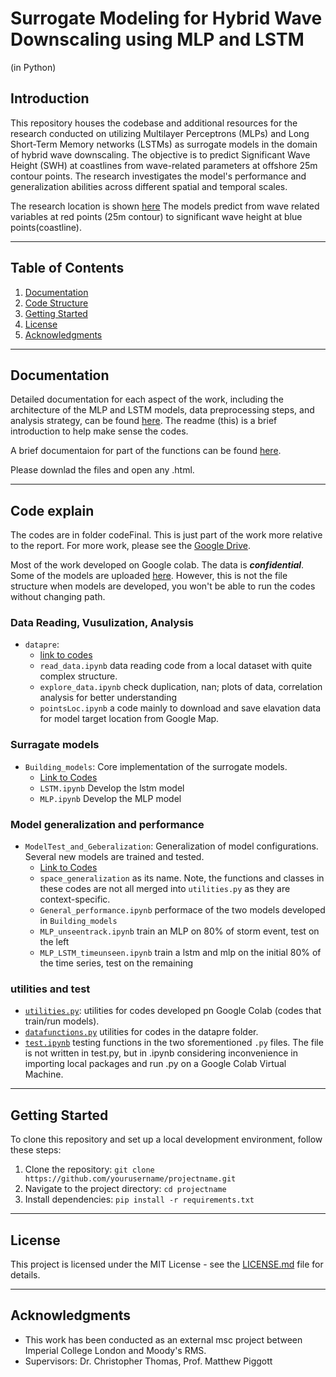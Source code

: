 # Surrogate Modeling for Hybrid Wave Downscaling using MLP and LSTM

(in Python)

## Introduction

This repository houses the codebase and additional resources for the research conducted on utilizing Multilayer Perceptrons (MLPs) and Long Short-Term Memory networks (LSTMs) as surrogate models in the domain of hybrid wave downscaling. The objective is to predict Significant Wave Height (SWH) at coastlines from wave-related parameters at offshore 25m contour points. The research investigates the model's performance and generalization abilities across different spatial and temporal scales.

The research location is shown [here](https://github.com/ese-msc-2022/irp-sm1122/blob/main/codeFinal/datapre/map.html) The models predict from wave related variables at red points (25m contour) to significant wave height at blue points(coastline). 

---

## Table of Contents

1. [Documentation](#documentation)
2. [Code Structure](#code-structure)
3. [Getting Started](#getting-started)
4. [License](#license)
5. [Acknowledgments](#acknowledgments)

---

## Documentation

Detailed documentation for each aspect of the work, including the architecture of the MLP and LSTM models, data preprocessing steps, and analysis strategy, can be found [here](https://github.com/ese-msc-2022/irp-sm1122/blob/main/reports/sm1122-finalreport.pdf). The readme (this) is a brief introduction to help make sense the codes. 

A brief documentaion for part of the functions can be found [here](https://github.com/ese-msc-2022/irp-sm1122/tree/main/codeFinal/doc/build/html). 

Please downlad the files and open any .html.

---

## Code explain

The codes are in folder codeFinal. This is just part of the work more relative to the report. For more work, please see the [Google Drive](https://drive.google.com/drive/folders/1l__vH-LfxBH7RtKKLTlmnXzO2cO7QeSU?usp=drive_link).

Most of the work developed on Google colab.
The data is ***confidential***.
Some of the models are uploaded [here](https://github.com/ese-msc-2022/irp-sm1122/tree/main/codeFinal/models). However, this is not the file structure when models are developed, you won't be able to run the codes without changing path.

### Data Reading, Vusulization, Analysis
- `datapre`:
  - [link to codes](https://github.com/ese-msc-2022/irp-sm1122/tree/main/codeFinal/datapre)
  - `read_data.ipynb` data reading code from a local dataset with quite complex structure.
  - `explore_data.ipynb` check duplication, nan; plots of data, correlation analysis for better understanding 
  - `pointsLoc.ipynb` a code mainly to download and save elavation data for model target location from Google Map.
    
### Surragate models
- `Building_models`: Core implementation of the surrogate models.
  - [Link to Codes](https://github.com/ese-msc-2022/irp-sm1122/tree/main/codeFinal/Building_models)
  - `LSTM.ipynb` Develop the lstm model
  - `MLP.ipynb` Develop the MLP model

### Model generalization and performance
- `ModelTest_and_Geberalization`: Generalization of model configurations. Several new models are trained and tested.
  - [Link to Codes](https://github.com/ese-msc-2022/irp-sm1122/tree/main/codeFinal/ModelTest_and_Generalization)
  - `space_generalization`  as its name. Note, the functions and classes in these codes are not all merged into `utilities.py` as they are context-specific. 
  - `General_performance.ipynb` performace of the two models developed in `Building_models` 
  - `MLP_unseentrack.ipynb` train an MLP on 80% of storm event, test on the left
  - `MLP_LSTM_timeunseen.ipynb` train a lstm and mlp on the initial 80% of the time series, test on the remaining

### utilities and test
  - [`utilities.py`](https://github.com/ese-msc-2022/irp-sm1122/blob/main/codeFinal/utilities.py): utilities for codes developed pn Google Colab (codes that train/run models).
  - [`datafunctions.py`](https://github.com/ese-msc-2022/irp-sm1122/blob/main/codeFinal/datapre/data_functions.py) utilities for codes in the datapre folder.
  - [`test.ipynb`](https://github.com/ese-msc-2022/irp-sm1122/blob/main/codeFinal/tests.ipynb) testing functions in the two sforementioned `.py` files. The file is not written in test.py, but in .ipynb considering inconvenience in importing local packages and run .py on a Google Colab Virtual Machine.
    
---

## Getting Started

To clone this repository and set up a local development environment, follow these steps:

1. Clone the repository: `git clone https://github.com/yourusername/projectname.git`
2. Navigate to the project directory: `cd projectname`
3. Install dependencies: `pip install -r requirements.txt`

---

## License

This project is licensed under the MIT License - see the [LICENSE.md](https://github.com/ese-msc-2022/irp-sm1122/edit/main/codeFinal/LICENSE.md) file for details.

---

## Acknowledgments

- This work has been conducted as an external msc project between Imperial College London and Moody's RMS.
- Supervisors: Dr. Christopher Thomas, Prof. Matthew Piggott


